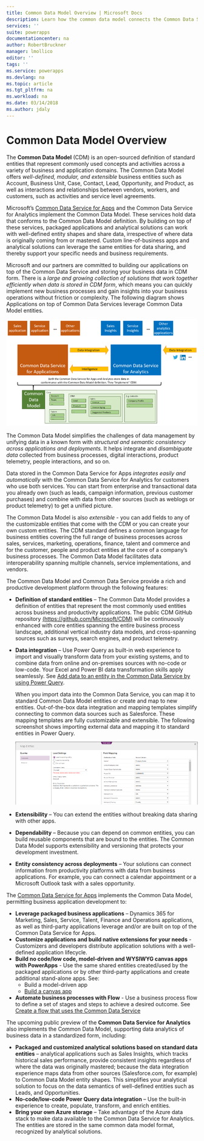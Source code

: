 ```yaml
---
title: Common Data Model Overview | Microsoft Docs
description: Learn how the common data model connects the Common Data Service for Apps with the Common Data Service for Analytics.
services: ''
suite: powerapps
documentationcenter: na
author: RobertBruckner
manager: lmollico
editor: ''
tags: ''
ms.service: powerapps
ms.devlang: na
ms.topic: article
ms.tgt_pltfrm: na
ms.workload: na
ms.date: 03/14/2018
ms.author: jdaly
---
```


# Common Data Model Overview

The **Common Data Model** (CDM) is an open-sourced definition of standard entities that represent commonly used concepts and activities across a variety of business and application domains. The Common Data Model offers *well-defined, modular, and extensible* business entities such as Account, Business Unit, Case, Contact, Lead, Opportunity, and Product, as well as interactions and relationships between vendors, workers, and customers, such as activities and service level agreements. 

Microsoft’s [Common Data Service for Apps](../maker/common-data-service/data-platform-intro.md) and the Common Data Service for Analytics <!-- TODO add link --> implement the Common Data Model. These services hold data that conforms to the Common Data Model definition. By building on top of these services, packaged applications and analytical solutions can work with well-defined entity shapes and share data, irrespective of where data is originally coming from or mastered. Custom line-of-business apps and analytical solutions can leverage the same entities for data sharing, and thereby support your specific needs and business requirements. 

Microsoft and our partners are committed to building our applications on top of the Common Data Service and storing your business data in CDM form. There is a *large and growing collection of solutions that work together efficiently when data is stored in CDM form*, which means you can quickly implement new business processes and gain insights into your business operations without friction or complexity. The following diagram shows Applications on top of Common Data Services leverage Common Data Model entities.

![Applications on top of Common Data Services leverage Common Data Model entities](media/cdm-overview.png)

The Common Data Model simplifies the challenges of data management by unifying data in a known form with *structural and semantic consistency across applications and deployments*. It helps integrate and *disambiguate data* collected from business processes, digital interactions, product telemetry, people interactions, and so on. 

Data stored in the Common Data Service for Apps *integrates easily and automatically* with the Common Data Service for Analytics for customers who use both services. You can start from enterprise and transactional data you already own (such as leads, campaign information, previous customer purchases) and combine with data from other sources (such as weblogs or product telemetry) to get a unified picture.

The Common Data Model is also *extensible* - you can add fields to any of the customizable entities that come with the CDM or you can create your own custom entities. The CDM standard defines a common language for business entities covering the full range of business processes across sales, services, marketing, operations, finance, talent and commerce and for the customer, people and product entities at the core of a company’s business processes. The Common Data Model facilitates data interoperability spanning multiple channels, service implementations, and vendors.

The Common Data Model and Common Data Service provide a rich and productive development platform through the following features:

- **Definition of standard entities** – The Common Data Model provides a definition of entities that represent the most commonly used entities across business and productivity applications. The public CDM GitHub repository [(https://github.com/Microsoft/CDM)](https://github.com/Microsoft/CDM) will be continuously enhanced with core entities spanning the entire business process landscape, additional vertical industry data models, and cross-spanning sources such as surveys, search engines, and product telemetry.
- **Data integration** – Use Power Query as built-in web experience to import and visually transform data from your existing systems, and to combine data from online and on-premises sources with no-code or low-code. Your Excel and Power BI data transformation skills apply seamlessly. See [Add data to an entity in the Common Data Service by using Power Query](../maker/common-data-service/data-platform-cds-newentity-pq.md).
    
    When you import data into the Common Data Service, you can map it to standard Common Data Model entities or create and map to new entities. Out-of-the-box data integration and mapping templates simplify connecting to common data sources such as Salesforce. These mapping templates are fully customizable and extensible. The following screenshot shows importing external data and mapping it to standard entities in Power Query. 
    
    ![Import external data and map it to standard entities in Power Query ](media/cdm-mapping-entities.png)<br />

- **Extensibility** – You can extend the entities without breaking data sharing with other apps.
- **Dependability** – Because you can depend on common entities, you can build reusable components that are bound to the entities. The Common Data Model supports extensibility and versioning that protects your development investment.
- **Entity consistency across deployments** – Your solutions can connect information from productivity platforms with data from business applications. For example, you can connect a calendar appointment or a Microsoft Outlook task with a sales opportunity. 

The [Common Data Service for Apps](../maker/common-data-service/data-platform-intro.md) implements the Common Data Model, permitting business application development to:

- **Leverage packaged business applications** – Dynamics 365 for Marketing, Sales, Service, Talent, Finance and Operations applications, as well as third-party applications leverage and/or are built on top of the Common Data Service for Apps.
- **Customize applications and build native extensions for your needs** - Customizers and developers distribute application solutions with a well-defined application lifecycle.<!-- TODO Find and add suitable link  -->
- **Build no code/low code, model-driven and WYSIWYG canvas apps with PowerApps** - Use the same shared entities created/used by the packaged applications or by other third-party applications and create additional stand-alone apps. See: 
    - Build a model-driven app <!-- TODO add link to /maker/model-driven-apps/model-driven-app-overview when topic added  -->
    - [Build a canvas app](../maker/canvas-apps/getting-started.md) 
- **Automate business processes with Flow** - Use a business process flow to define a set of stages and steps to achieve a desired outcome. See [Create a flow that uses the Common Data Service](/flow/common-data-model-intro)
 
The upcoming public preview of the **Common Data Service for Analytics** <!-- TODO add link  --> also implements the Common Data Model, supporting data analytics of business data in a standardized form, including:

- **Packaged and customized analytical solutions based on standard data entities** – analytical applications such as Sales Insights, which tracks historical sales performance, provide consistent insights regardless of where the data was originally mastered; because the data integration experience maps data from other sources (Salesforce.com, for example) to Common Data Model entity shapes. This simplifies your analytical solution to focus on the data semantics of well-defined entities such as Leads, and Opportunities.
- **No-code/low-code Power Query data integration** – Use the built-in experience to create, populate, transform, and enrich entities. 
- **Bring your own Azure storage** – Take advantage of the Azure data stack to make data available to the Common Data Service for Analytics. The entities are stored in the same common data model format, recognized by analytical solutions.


